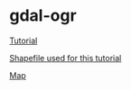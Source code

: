 # gdal-ogr

[Tutorial](http://www.sarasafavi.com/intro-to-ogr-part-i-exploring-data.html)

[Shapefile used for this tutorial](https://data.austintexas.gov/Locations-and-Maps/City-Of-Austin-Parks/99qw-4ixs)

[Map](https://raytlye.carto.com/builder/15174f13-d524-437d-b0de-c2ef480835ee/embed)
